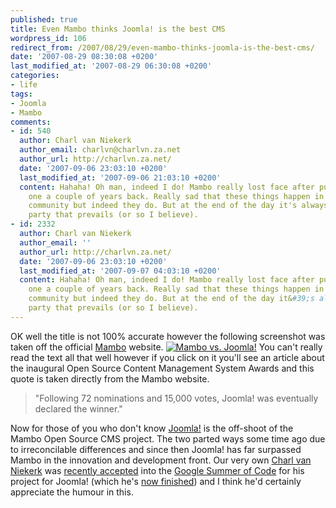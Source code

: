 ```yaml
---
published: true
title: Even Mambo thinks Joomla! is the best CMS
wordpress_id: 106
redirect_from: /2007/08/29/even-mambo-thinks-joomla-is-the-best-cms/
date: '2007-08-29 08:30:08 +0200'
last_modified_at: '2007-08-29 06:30:08 +0200'
categories:
- life
tags:
- Joomla
- Mambo
comments:
- id: 540
  author: Charl van Niekerk
  author_email: charlvn@charlvn.za.net
  author_url: http://charlvn.za.net/
  date: '2007-09-06 23:03:10 +0200'
  last_modified_at: '2007-09-06 21:03:10 +0200'
  content: Hahaha! Oh man, indeed I do! Mambo really lost face after pulling a dirty
    one a couple of years back. Really sad that these things happen in the open source
    community but indeed they do. But at the end of the day it's always the right
    party that prevails (or so I believe).
- id: 2332
  author: Charl van Niekerk
  author_email: ''
  author_url: http://charlvn.za.net/
  date: '2007-09-06 23:03:10 +0200'
  last_modified_at: '2007-09-07 04:03:10 +0200'
  content: Hahaha! Oh man, indeed I do! Mambo really lost face after pulling a dirty
    one a couple of years back. Really sad that these things happen in the open source
    community but indeed they do. But at the end of the day it&#39;s always the right
    party that prevails (or so I believe).
---
```

OK well the title is not 100% accurate however the following screenshot was taken off the official <a href="http://www.mamboserver.com/">Mambo</a> website.
<a href="http://www.flickr.com/photos/justinhartman/1261728239/" title="Photo Sharing"><img src="http://farm2.static.flickr.com/1342/1261728239_e1d614d36f.jpg" alt="Mambo vs. Joomla!" /></a>
You can't really read the text all that well however if you click on it you'll see an article about the inaugural Open Source Content Management System Awards and this quote is taken directly from the Mambo website.
<blockquote>"Following 72 nominations and 15,000 votes, Joomla! was eventually declared the winner."
</blockquote>
Now for those of you who don't know <a href="http://www.joomla.org/">Joomla!</a> is the off-shoot of the Mambo Open Source CMS project. The two parted ways some time ago due to irreconcilable differences and since then Joomla! has far surpassed Mambo in the innovation and development front.
Our very own <a href="http://charlvn.za.net/">Charl van Niekerk</a> was <a href="http://blog.charlvn.za.net/2007/04/google-soc-accepted.html">recently accepted</a> into the <a href="http://code.google.com/soc/">Google Summer of Code</a> for his project for Joomla! (which he's <a href="http://blog.charlvn.za.net/2007/08/joomla-jxhtml-demo-source-code.html">now finished</a>) and I think he'd certainly appreciate the humour in this.
